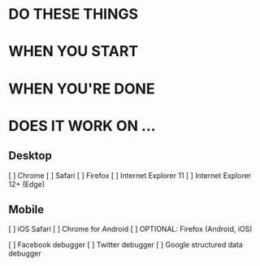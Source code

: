 # DO THESE THINGS

# WHEN YOU START


# WHEN YOU'RE DONE


# DOES IT WORK ON ...

## Desktop
[ ] Chrome 
[ ] Safari
[ ] Firefox 
[ ] Internet Explorer 11
[ ] Internet Explorer 12+ (Edge)


## Mobile
[ ] iOS Safari
[ ] Chrome for Android
[ ] OPTIONAL: Firefox (Android, iOS)




[ ] Facebook debugger
[ ] Twitter debugger
[ ] Google structured data debugger